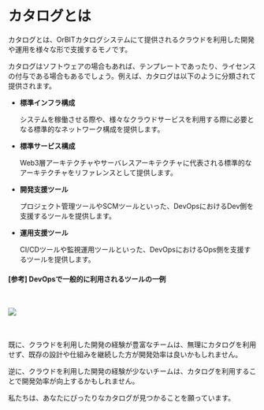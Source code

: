 # カタログとは
カタログとは、OrBITカタログシステムにて提供されるクラウドを利用した開発や運用を様々な形で支援するモノです。

カタログはソフトウェアの場合もあれば、テンプレートであったり、ライセンスの付与である場合もあるでしょう。例えば、カタログは以下のように分類されて提供されます。

- **標準インフラ構成**

    システムを稼働させる際や、様々なクラウドサービスを利用する際に必要となる標準的なネットワーク構成を提供します。

- **標準サービス構成**

    Web3層アーキテクチャやサーバレスアーキテクチャに代表される標準的なアーキテクチャをリファレンスとして提供します。

- **開発支援ツール**

    プロジェクト管理ツールやSCMツールといった、DevOpsにおけるDev側を支援するツールを提供します。
　
- **運用支援ツール**

    CI/CDツールや監視運用ツールといった、DevOpsにおけるOps側を支援するツールを提供します。


#### [参考] DevOpsで一般的に利用されるツールの一例
<br>

![](https://www.qasource.com/skin/images/expertise/devops/devops-tools.jpg)


<br><br>
既に、クラウドを利用した開発の経験が豊富なチームは、無理にカタログを利用せず、既存の設計や仕組みを継続した方が開発効率は良いかもしれません。

逆に、クラウドを利用した開発の経験が少ないチームは、カタログを利用することで開発効率が向上するかもしれません。

私たちは、あなたにぴったりなカタログが見つかることを願っています。

<Footer />